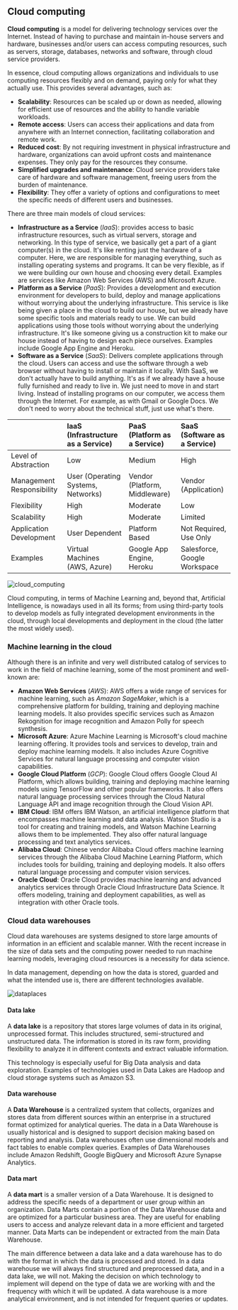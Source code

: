 ## Cloud computing

**Cloud computing** is a model for delivering technology services over the Internet. Instead of having to purchase and maintain in-house servers and hardware, businesses and/or users can access computing resources, such as servers, storage, databases, networks and software, through cloud service providers.

In essence, cloud computing allows organizations and individuals to use computing resources flexibly and on demand, paying only for what they actually use. This provides several advantages, such as:

- **Scalability**: Resources can be scaled up or down as needed, allowing for efficient use of resources and the ability to handle variable workloads.
- **Remote access**: Users can access their applications and data from anywhere with an Internet connection, facilitating collaboration and remote work.
- **Reduced cost**: By not requiring investment in physical infrastructure and hardware, organizations can avoid upfront costs and maintenance expenses. They only pay for the resources they consume.
- **Simplified upgrades and maintenance**: Cloud service providers take care of hardware and software management, freeing users from the burden of maintenance.
- **Flexibility**: They offer a variety of options and configurations to meet the specific needs of different users and businesses.

There are three main models of cloud services:

- **Infrastructure as a Service** (*IaaS*): provides access to basic infrastructure resources, such as virtual servers, storage and networking. In this type of service, we basically get a part of a giant computer(s) in the cloud. It's like renting just the hardware of a computer. Here, we are responsible for managing everything, such as installing operating systems and programs. It can be very flexible, as if we were building our own house and choosing every detail. Examples are services like Amazon Web Services (AWS) and Microsoft Azure.
- **Platform as a Service** (*PaaS*): Provides a development and execution environment for developers to build, deploy and manage applications without worrying about the underlying infrastructure. This service is like being given a place in the cloud to build our house, but we already have some specific tools and materials ready to use. We can build applications using those tools without worrying about the underlying infrastructure. It's like someone giving us a construction kit to make our house instead of having to design each piece ourselves. Examples include Google App Engine and Heroku.
- **Software as a Service** (*SaaS*): Delivers complete applications through the cloud. Users can access and use the software through a web browser without having to install or maintain it locally. With SaaS, we don't actually have to build anything. It's as if we already have a house fully furnished and ready to live in. We just need to move in and start living. Instead of installing programs on our computer, we access them through the Internet. For example, as with Gmail or Google Docs. We don't need to worry about the technical stuff, just use what's there.

|   | IaaS (Infrastructure as a Service)   | PaaS (Platform as a Service)    | SaaS (Software as a Service)  |
|:--|:-------------------------------------|:--------------------------------|:------------------------------|
| Level of Abstraction | Low | Medium | High |
| Management Responsibility | User (Operating Systems, Networks) | Vendor (Platform, Middleware) | Vendor (Application) |
| Flexibility | High | Moderate | Low |
| Scalability | High | Moderate | Limited |
| Application Development | User Dependent | Platform Based | Not Required, Use Only |
| Examples | Virtual Machines (AWS, Azure) | Google App Engine, Heroku | Salesforce, Google Workspace |

![cloud_computing](https://github.com/4GeeksAcademy/machine-learning-content/blob/master/assets/cloud_computing.jpg?raw=true)

Cloud computing, in terms of Machine Learning and, beyond that, Artificial Intelligence, is nowadays used in all its forms; from using third-party tools to develop models as fully integrated development environments in the cloud, through local developments and deployment in the cloud (the latter the most widely used).

### Machine learning in the cloud

Although there is an infinite and very well distributed catalog of services to work in the field of machine learning, some of the most prominent and well-known are:

- **Amazon Web Services** (*AWS*): AWS offers a wide range of services for machine learning, such as *Amazon SageMaker*, which is a comprehensive platform for building, training and deploying machine learning models. It also provides specific services such as Amazon Rekognition for image recognition and Amazon Polly for speech synthesis.
- **Microsoft Azure**: Azure Machine Learning is Microsoft's cloud machine learning offering. It provides tools and services to develop, train and deploy machine learning models. It also includes Azure Cognitive Services for natural language processing and computer vision capabilities.
- **Google Cloud Platform** (*GCP*): Google Cloud offers Google Cloud AI Platform, which allows building, training and deploying machine learning models using TensorFlow and other popular frameworks. It also offers natural language processing services through the Cloud Natural Language API and image recognition through the Cloud Vision API.
- **IBM Cloud**: IBM offers IBM Watson, an artificial intelligence platform that encompasses machine learning and data analysis. Watson Studio is a tool for creating and training models, and Watson Machine Learning allows them to be implemented. They also offer natural language processing and text analytics services.
- **Alibaba Cloud**: Chinese vendor Alibaba Cloud offers machine learning services through the Alibaba Cloud Machine Learning Platform, which includes tools for building, training and deploying models. It also offers natural language processing and computer vision services.
- **Oracle Cloud**: Oracle Cloud provides machine learning and advanced analytics services through Oracle Cloud Infrastructure Data Science. It offers modeling, training and deployment capabilities, as well as integration with other Oracle tools.

### Cloud data warehouses

Cloud data warehouses are systems designed to store large amounts of information in an efficient and scalable manner. With the recent increase in the size of data sets and the computing power needed to run machine learning models, leveraging cloud resources is a necessity for data science.

In data management, depending on how the data is stored, guarded and what the intended use is, there are different technologies available.

![dataplaces](https://github.com/4GeeksAcademy/machine-learning-content/blob/master/assets/dataplaces.png?raw=true)

#### Data lake

A **data lake** is a repository that stores large volumes of data in its original, unprocessed format. This includes structured, semi-structured and unstructured data. The information is stored in its raw form, providing flexibility to analyze it in different contexts and extract valuable information.

This technology is especially useful for Big Data analysis and data exploration. Examples of technologies used in Data Lakes are Hadoop and cloud storage systems such as Amazon S3.

#### Data warehouse

A **Data Warehouse** is a centralized system that collects, organizes and stores data from different sources within an enterprise in a structured format optimized for analytical queries. The data in a Data Warehouse is usually historical and is designed to support decision making based on reporting and analysis. Data warehouses often use dimensional models and fact tables to enable complex queries. Examples of Data Warehouses include Amazon Redshift, Google BigQuery and Microsoft Azure Synapse Analytics.

#### Data mart

A **data mart** is a smaller version of a Data Warehouse. It is designed to address the specific needs of a department or user group within an organization. Data Marts contain a portion of the Data Warehouse data and are optimized for a particular business area. They are useful for enabling users to access and analyze relevant data in a more efficient and targeted manner. Data Marts can be independent or extracted from the main Data Warehouse.

The main difference between a data lake and a data warehouse has to do with the format in which the data is processed and stored. In a data warehouse we will always find structured and preprocessed data, and in a data lake, we will not. Making the decision on which technology to implement will depend on the type of data we are working with and the frequency with which it will be updated. A data warehouse is a more analytical environment, and is not intended for frequent queries or updates.